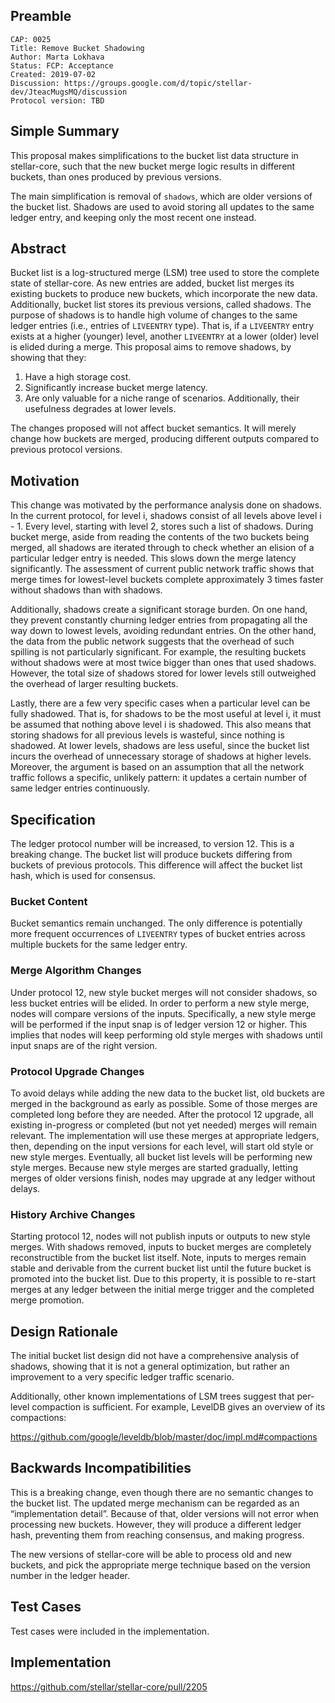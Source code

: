 ## Preamble

```
CAP: 0025
Title: Remove Bucket Shadowing
Author: Marta Lokhava
Status: FCP: Acceptance
Created: 2019-07-02
Discussion: https://groups.google.com/d/topic/stellar-dev/JteacMugsMQ/discussion
Protocol version: TBD
```

## Simple Summary

This proposal makes simplifications to the bucket list data structure in stellar-core, such that the
new bucket merge logic results in different buckets, than ones produced by previous versions.

The main simplification is removal of `shadows`, which are older versions of the bucket list.
Shadows are used to avoid storing all updates to the same ledger entry, and keeping only the most
recent one instead.

## Abstract

Bucket list is a log-structured merge (LSM) tree used to store the complete state of stellar-core.
As new entries are added, bucket list merges its existing buckets to produce new buckets, which
incorporate the new data. Additionally, bucket list stores its previous versions, called shadows.
The purpose of shadows is to handle high volume of changes to the same ledger entries (i.e., entries
of `LIVEENTRY` type). That is, if a `LIVEENTRY` entry exists at a higher (younger) level, another
`LIVEENTRY` at a lower (older) level is elided during a merge. This proposal aims to remove shadows,
by showing that they:

1. Have a high storage cost.
2. Significantly increase bucket merge latency.
3. Are only valuable for a niche range of scenarios. Additionally, their usefulness degrades
at lower levels.

The changes proposed will not affect bucket semantics. It will merely change how buckets are merged,
producing different outputs compared to previous protocol versions.

## Motivation

This change was motivated by the performance analysis done on shadows. In the current protocol, for
level i, shadows consist of all levels above level i - 1. Every level, starting with level 2, stores
such a list of shadows. During bucket merge, aside from reading the contents of the two buckets
being merged, all shadows are iterated through to check whether an elision of a particular ledger
entry is needed. This slows down the merge latency significantly. The assessment of current public
network traffic shows that merge times for lowest-level buckets complete approximately 3 times 
faster without shadows than with shadows.

Additionally, shadows create a significant storage burden. On one hand, they  prevent constantly
churning ledger entries from propagating all the way down to lowest levels, avoiding redundant
entries. On the other hand, the data from the public network suggests that the overhead of such
spilling is not particularly significant. For example, the resulting buckets without shadows were at
most twice bigger than ones that used shadows. However, the total size of shadows stored for lower
levels still outweighed the overhead of larger resulting buckets.

Lastly, there are a few very specific cases when a particular level can be fully shadowed. That is,
for shadows to be the most useful at level i, it must be assumed that nothing above level i is
shadowed. This also means that storing shadows for all previous levels is wasteful, since nothing is
shadowed. At lower levels, shadows are less useful, since the bucket list incurs the overhead of
unnecessary storage of shadows at higher levels. Moreover, the argument is based on an assumption
that all the network traffic follows a specific, unlikely pattern: it updates a certain number of
same ledger entries continuously.

## Specification

The ledger protocol number will be increased, to version 12. This is a breaking change. The bucket
list will produce buckets differing from buckets of previous protocols. This difference will affect
the bucket list hash, which is used for consensus.

### Bucket Content

Bucket semantics remain unchanged. The only difference is potentially more frequent
occurrences of `LIVEENTRY` types of bucket entries across multiple buckets for the same ledger entry.

### Merge Algorithm Changes

Under protocol 12, new style bucket merges will not consider shadows, so less bucket entries will be
elided. In order to perform a new style merge, nodes will compare versions of the inputs.
Specifically, a new style merge will be performed if the input snap is of ledger version 12 or
higher. This implies that nodes will keep performing old style merges with shadows until input snaps
are of the right version.

### Protocol Upgrade Changes

To avoid delays while adding the new data to the bucket list, old buckets are merged in the
background as early as possible. Some of those merges are completed long before they are needed.
After the protocol 12 upgrade, all existing in-progress or completed (but not yet needed) merges
will remain relevant. The implementation will use these merges at appropriate ledgers, then,
depending on the input versions for each level, will start old style or new style merges.
Eventually, all bucket list levels will be performing new style merges. Because new style merges are
started gradually, letting merges of older versions finish, nodes may upgrade at any ledger without
delays.

### History Archive Changes

Starting protocol 12, nodes will not publish inputs or outputs to new style merges. With shadows
removed, inputs to bucket merges are completely reconstructible from the bucket list itself. Note,
inputs to merges remain stable and derivable from the current bucket list until the future bucket is
promoted into the bucket list. Due to this property, it is possible to re-start merges at any ledger
between the initial merge trigger and the completed merge promotion.

## Design Rationale

The initial bucket list design did not have a comprehensive analysis of shadows,
showing that it is not a general optimization, but rather an improvement to a very specific ledger
traffic scenario.

Additionally, other known implementations of LSM trees suggest that per-level compaction is
sufficient. For example, LevelDB gives an overview of its compactions:

https://github.com/google/leveldb/blob/master/doc/impl.md#compactions

## Backwards Incompatibilities

This is a breaking change, even though there are no semantic changes to the bucket list. The updated
merge mechanism can be regarded as an “implementation detail”. Because of that, older versions will
not error when processing new buckets. However, they will produce a different ledger hash,
preventing them from reaching consensus, and making progress.

The new versions of stellar-core will be able to process old and new buckets, and pick the
appropriate merge technique based on the version number in the ledger header.

## Test Cases

Test cases were included in the implementation.

## Implementation

https://github.com/stellar/stellar-core/pull/2205

